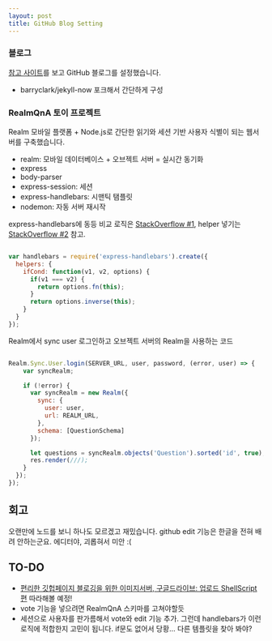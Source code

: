 ```yaml
---
layout: post
title: GitHub Blog Setting
---
```


### 블로그

[참고 사이트](http://thdev.net/653)를 보고 GitHub 블로그를 설정했습니다.

* barryclark/jekyll-now 포크해서 간단하게 구성

### RealmQnA 토이 프로젝트

Realm 모바일 플랫폼 + Node.js로 간단한 읽기와 세션 기반 사용자 식별이 되는 웹서버를 구축했습니다.

* realm: 모바일 데이터베이스 + 오브젝트 서버 = 실시간 동기화
* express
* body-parser
* express-session: 세션
* express-handlebars: 시맨틱 탬플릿
* nodemon: 자동 서버 재시작
    
express-handlebars에 동등 비교 로직은 [StackOverflow #1](http://stackoverflow.com/questions/8853396/logical-operator-in-a-handlebars-js-if-conditional),  helper 넣기는 [StackOverflow #2](http://stackoverflow.com/a/39297850) 참고.
```javascript

var handlebars = require('express-handlebars').create({
  helpers: {
    ifCond: function(v1, v2, options) {
      if(v1 === v2) {
        return options.fn(this);
      }
      return options.inverse(this);
    }
  }
});

```

Realm에서 sync user 로그인하고 오브젝트 서버의 Realm을 사용하는 코드

```javascript

Realm.Sync.User.login(SERVER_URL, user, password, (error, user) => {
    var syncRealm;

    if (!error) {
      var syncRealm = new Realm({
        sync: {
          user: user,
          url: REALM_URL,
        },
        schema: [QuestionSchema]
      });

      let questions = syncRealm.objects('Question').sorted('id', true);
      res.render(///);
    }
  });
});

```

## 회고

오랜만에 노드를 보니 하나도 모르겠고 재밌습니다. github edit 기능은 한글을 전혀 배려 안하는군요. 에디터야, 괴롭혀서 미안 :(

## TO-DO

* [편리한 깃헙페이지 블로깅을 위한 이미지서버, 구글드라이브: 업로드 ShellScript편](https://beomi.github.io/2017/03/27/Use-GoogleDrive-as-Image-Server/) 따라해볼 예정!
* vote 기능을 넣으려면 RealmQnA 스키마를 고쳐야할듯
* 세션으로 사용자를 판가름해서 vote와 edit 기능 추가. 그런데 handlebars가 이런 로직에 적합한지 고민이 됩니다. if문도 없어서 당황... 다른 템플릿을 찾아 봐야?
